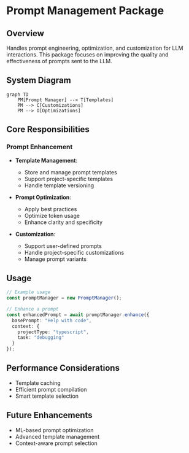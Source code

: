 # Prompt Management Package

## Overview

Handles prompt engineering, optimization, and customization for LLM interactions. This package focuses on improving the quality and effectiveness of prompts sent to the LLM.

## System Diagram

```mermaid
graph TD
    PM[Prompt Manager] --> T[Templates]
    PM --> C[Customizations]
    PM --> O[Optimizations]
```

## Core Responsibilities

### Prompt Enhancement

- **Template Management**:
  - Store and manage prompt templates
  - Support project-specific templates
  - Handle template versioning

- **Prompt Optimization**:
  - Apply best practices
  - Optimize token usage
  - Enhance clarity and specificity

- **Customization**:
  - Support user-defined prompts
  - Handle project-specific customizations
  - Manage prompt variants

## Usage

```typescript
// Example usage
const promptManager = new PromptManager();

// Enhance a prompt
const enhancedPrompt = await promptManager.enhance({
  basePrompt: "Help with code",
  context: {
    projectType: "typescript",
    task: "debugging"
  }
});
```

## Performance Considerations

- Template caching
- Efficient prompt compilation
- Smart template selection

## Future Enhancements

- ML-based prompt optimization
- Advanced template management
- Context-aware prompt selection
